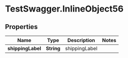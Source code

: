 # TestSwagger.InlineObject56

## Properties

Name | Type | Description | Notes
------------ | ------------- | ------------- | -------------
**shippingLabel** | **String** | shippingLabel | 


